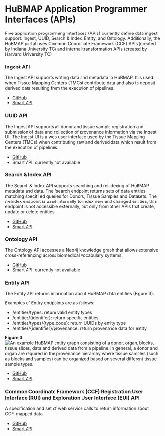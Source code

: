 # HuBMAP Application Programmer Interfaces (APIs)
Five application programming interfaces (APIs) currently define 
data ingest support: Ingest, UUID, Search & Index, Entity, and Ontology.  Additionally, the HuBMAP portal uses Common Coordinate Framework (CCF) APIs (created by Indiana University TC) and internal transformation APIs (created by Harvard University TC)

### Ingest API
The Ingest API supports writing data and metadata to HuBMAP. It is used when Tissue Mapping Centers (TMCs) contribute data and also to deposit derived data resulting from the execution of pipelines.
- [GitHub](https://github.com/hubmapconsortium/ingest-ui) 
- [Smart API](https://smart-api.info/ui/5a6bea1158d2652743c7a201fdb1c44d)

### UUID API
The Ingest API supports all donor and tissue sample registration and submission of data and collection of provenance information via the Ingest UI. The Ingest UI is a web user interface used by the Tissue Mapping Centers (TMCs) when contributing raw and derived data which result from the execution of pipelines.
- [GitHub](https://github.com/hubmapconsortium/uuid-api)
- Smart API: currently not available

### Search & Index API
The Search & Index API supports searching and reindexing of HuBMAP metadata and data. The /search endpoint returns sets of data entities matching specifi ed queries for Donors, Tissue Samples and Datasets. The /reindex endpoint is used internally to index new and changed entities, this endpoint is not accessible externally, but only from other APIs that create, update or delete entities.
- [GitHub](https://github.com/hubmapconsortium/search-api)
- [Smart API](https://smart-api.info/ui/7aaf02b838022d564da776b03f357158)

### Ontology API
The Ontology API accesses a Neo4j knowledge graph that allows
extensive cross-referencing across biomedical vocabulary systems.
- [GitHub](https://github.com/hubmapconsortium/hubmap-ontology)
- Smart API: currently not available

### Entity API
The Entity API returns information about HuBMAP data entities (Figure 3). 

Examples of Entity endpoints are as follows:
 - /entities/types: return valid entity types
 - /entities/{identifer}: return specific entities
 - /entities/types/{type_code}: return UUIDs by entity type
 - /entities/{identifier}/provenance: return provenance
   data for entity

**Figure 3.**
![An example HuBMAP entity graph consisting of a donor, organ, blocks, tissue slices, data and derived data from a pipeline. In general, a donor and organ are required in the provenance hierarchy where tissue samples (such as blocks and samples) can be organized based on several different tissue sample types.](https://drive.google.com/file/d/14aAyTItvm3teFB5jUX5TVGRpW4oit99b/view?usp=sharing)

- [GitHub](https://github.com/hubmapconsortium/entity-api) 
- [Smart API](https://smart-api.info/ui/0065e419668f3336a40d1f5ab89c6ba3)



### Common Coordinate Framework (CCF) Registration User Interface (RUI) and Exploration User Interface (EUI) API
A specification and set of web service calls to return information about CCF-mapped data

- [GitHub](https://github.com/hubmapconsortium/ccf-data-api)
- [Smart API](https://smart-api.info/ui/d1f33c1a75e9dcda984194e4d8cea7d8)
